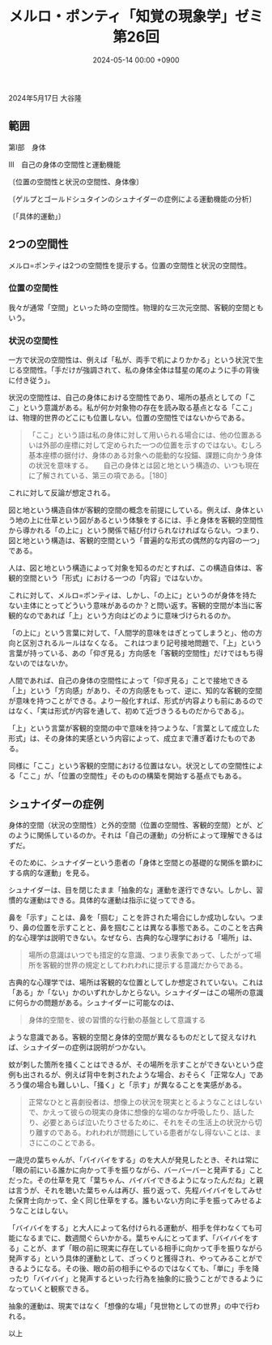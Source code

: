 ﻿---
layout: post
title: "メルロ・ポンティ「知覚の現象学」ゼミ 第26回"
date: 2024-05-14 00:00 +0900
categories: merleau-ponty
---
2024年5月17日 大谷隆

## 範囲
第Ⅰ部　身体

Ⅲ　自己の身体の空間性と運動機能

〔位置の空間性と状況の空間性、身体像〕

〔ゲルプとゴールドシュタインのシュナイダーの症例による運動機能の分析〕

〔「具体的運動」〕

## 2つの空間性
メルロ=ポンティは2つの空間性を提示する。位置の空間性と状況の空間性。

### 位置の空間性
我々が通常「空間」といった時の空間性。物理的な三次元空間、客観的空間ともいう。

### 状況の空間性
一方で状況の空間性は、例えば「私が、両手で机によりかかる」という状況で生じる空間性。「手だけが強調されて、私の身体全体は彗星の尾のように手の背後に付き従う」。

状況の空間性は、自己の身体における空間性であり、場所の基点としての「ここ」という意識がある。私が何か対象物の存在を読み取る基点となる「ここ」は、物理的世界のどこにも位置しない。位置の空間性ではないからである。

> 「ここ」という語は私の身体に対して用いられる場合には、他の位置あるいは外部の座標に対して定められた一つの位置を示すのではない。むしろ基本座標の据付け、身体のある対象への能動的な投錨、課題に向かう身体の状況を意味する。
> 　
> 自己の身体とは図と地という構造の、いつも現在に了解されている、第三の項である。［180］

これに対して反論が想定される。

図と地という構造自体が客観的空間の概念を前提にしている。例えば、身体という地の上に仕草という図があるという体験をするには、手と身体を客観的空間性から導かれる「の上に」という関係で結び付けられなければならない。つまり、図と地という構造は、客観的空間という「普遍的な形式の偶然的な内容の一つ」である。

人は、図と地という構造によって対象を知るのだとすれば、この構造自体は、客観的空間という「形式」における一つの「内容」ではないか。

これに対して、メルロ=ポンティは、しかし、「の上に」というのが身体を持たない主体にとってどういう意味があるのか？と問い返す。客観的空間が本当に客観的なのであれば「上」という方向はどのように意味づけられるのか。

「の上に」という言葉に対して、「人間学的意味をはぎとってしまうと」、他の方向と区別されるルールはなくなる。
これはつまり記号接地問題で、「上」という言葉が持っている、あの「仰ぎ見る」方向感を「客観的空間性」だけではもち得ないのではないか。

人間であれば、自己の身体の空間性によって「仰ぎ見る」ことで接地できる「上」という「方向感」があり、その方向感をもって、逆に、知的な客観的空間が意味を持つことができる。より一般化すれば、形式が内容よりも前にあるのではなく、「実は形式が内容を通して、初めて近づきうるものだからである」。

「上」という言葉が客観的空間の中で意味を持つような、「言葉として成立した形式」は、その身体的実感という内容によって、成立まで漕ぎ着けたものである。

同様に「ここ」という客観的空間における位置はない。状況としての空間性による「ここ」が、「位置の空間性」そのものの構築を開始する基点でもある。

## シュナイダーの症例

身体的空間（状況の空間性）と外的空間（位置の空間性、客観的空間）とが、どのように関係しているのか。それは「自己の運動」の分析によって理解できるはずだ。

そのために、シュナイダーという患者の「身体と空間との基礎的な関係を顕わにする病的な運動」を見る。

シュナイダーは、目を閉じたまま「抽象的な」運動を遂行できない。しかし、習慣的な運動はできる。具体的な運動は指示に従ってできる。

鼻を「示す」ことは、鼻を「掴む」ことを許された場合にしか成功しない。つまり、鼻の位置を示すことと、鼻を掴むことは異なる事態である。このことを古典的な心理学は説明できない。なぜなら、古典的な心理学における「場所」は、

> 場所の意識はいつでも措定的な意識、つまり表象であって、したがって場所を客観的世界の規定としてわれわれに提示する意識だからである。

古典的な心理学では、場所は客観的な位置としてしか想定されていない。これは「ある」か「ない」かのいずれかしかとらない。シュナイダーはこの場所の意識に何らかの問題がある。シュナイダーに可能なのは、

> 身体的空間を、彼の習慣的な行動の基盤として意識する

ような意識である。客観的空間と身体的空間が異なるものだとして捉えなければ、シュナイダーの症例は説明がつかない。

蚊が刺した箇所を掻くことはできるが、その場所を示すことができないという症例も出されるが、例えば背中を刺されたような場合、おそらく「正常な人」であろう僕の場合も難しいし、「掻く」と「示す」が異なることを実感がある。

> 正常なひとと喜劇役者は、想像上の状況を現実ととるようなことはしないで、かえって彼らの現実の身体に想像的な場のなか呼吸したり、話したり、必要とあらば泣いたりさせるために、それをその生活上の状況から切り離すのである。われわれが問題にしている患者がなし得ないことは、まさにこのことである。

一歳児の葉ちゃんが、「バイバイをする」のを大人が発見したとき、それは常に「眼の前にいる誰かに向かって手を振りながら、バーバーバーと発声する」ことだった。その仕草を見て「葉ちゃん、バイバイできるようになったんだね」と親は言うが、それを聴いた葉ちゃんは再び、振り返って、先程バイバイをしてみせた保育士向かって、全く同じ仕草をする。誰もいない方向に手を振ってみせるようなことはしない。

「バイバイをする」と大人によって名付けられる運動が、相手を伴わなくても可能になるまでに、数週間ぐらいかかる。葉ちゃんにとってまず、「バイバイをする」ことが、まず「眼の前に現実に存在している相手に向かって手を振りながら発声する」という具体的運動として、ざっくりと獲得され、やってみることができるようになる。その後、眼の前の相手にやるのではなくても、「単に」手を降ったり「バイバイ」と発声するといった行為を抽象的に扱うことができるようになっていくと観察できる。

抽象的運動は、現実ではなく「想像的な場」「見世物としての世界」の中で行われる。

以上

